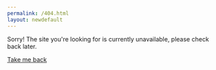 ```yaml
---
permalink: /404.html
layout: newdefault
---
```


Sorry! The site you're looking for is currently unavailable, please check back later. 

<!--<img src="https://itp.tugraz.at/icon/logo-itp.png">-->

<a href = "index">Take me back</a>
